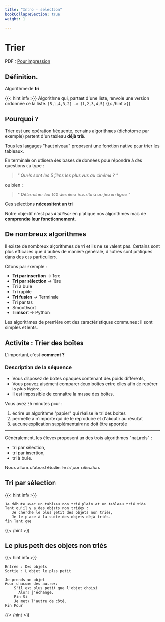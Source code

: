 ```yaml
---
title: "Intro - selection"
bookCollapseSection: true
weight: 1

---
```

# Trier

PDF : [Pour impression](./1_cours_selection.pdf)


## Définition.

Algorithme de **tri**

{{< hint info >}}
Algorithme qui, partant d'une liste, renvoie une version ordonnée de la liste.
`[5,1,4,3,2] -> [1,2,3,4,5]`
{{< /hint >}}

## Pourquoi ?

Trier est une opération fréquente, certains algorithmes (dichotomie par
exemple) partent d'un tableau **déjà trié**.


Tous les langages "haut niveau" proposent une fonction native pour trier
les tableaux. 

En terminale on utlisera des bases de données pour répondre
à des questions du type : 

> _" Quels sont les 5 films les plus vus au cinéma ? "_

ou bien :

> _" Déterminer les 100 derniers inscrits à un jeu en ligne "_

Ces sélections **nécessitent un tri**

Notre objectif n'est pas _d'utiliser_ en pratique nos algorithmes
mais de **comprendre leur fonctionnement.**


## De nombreux algorithmes

Il existe de nombreux algorithmes de tri et ils ne se valent pas.
Certains sont plus efficaces que d'autres de manière générale, d'autres sont pratiques
dans des cas particuliers.

Citons par exemple :

* **Tri par insertion** -> 1ère
* **Tri par sélection** -> 1ère
* Tri à bulle
* Tri rapide
* **Tri fusion** -> Terminale
* Tri par tas
* Smoothsort
* **Timsort** -> Python

Les algorithmes de première ont des caractéristiques communes : il sont simples et lents.

## Activité : Trier des boîtes

L'important, c'est **comment ?**

### Description de la séquence

* Vous disposez de boîtes opaques contenant des poids différents,
* Vous pouvez aisément comparer deux boîtes entre elles afin de repérer la plus
légère,
* Il est impossible de connaître la masse des boîtes.

Vous avez 25 minutes pour :

1. écrire un algorithme "papier" qui réalise le tri des boites
2. permette à n'importe qui de le reproduire et d'aboutir au résultat
3. aucune explication supplémentaire ne doit être apportée

---

Généralement, les élèves proposent un des trois algorithmes "naturels" :

* tri par sélection,
* tri par insertion,
* tri à bulle.

Nous allons d'abord étudier le _tri par sélection_.


## Tri par sélection 

{{< hint info >}}
```
Je débute avec un tableau non trié plein et un tableau trié vide.
Tant qu'il y a des objets non triées :
   Je cherche le plus petit des objets non triés,
   Je le place à la suite des objets déjà triés.
fin Tant que
```
{{< /hint >}}


## Le plus petit des objets non triés

{{< hint info >}}
```
Entrée : Des objets
Sortie : L'objet le plus petit

Je prends un objet
Pour chacune des autres:
    S'il est plus petit que l'objet choisi
      Alors j'échange.
	Fin Si
	Je mets l'autre de côté.
Fin Pour
```
{{< /hint >}}
